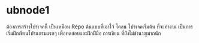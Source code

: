 # ubnode1
ต้องการสร้างโปรเจคนี้ เป็นเหมือน Repo ต้นแบบที่เอาไว้ โคลน โปรเจคเริ่มต้น ที่จะทำงาน เป็นการเริ่มฝึกเขียนโปรแกรมแรกๆ เพื่อทดสอบและฝึกฝีมือ การเขียน ที่ยังไม่ชำนาญมากนัก

